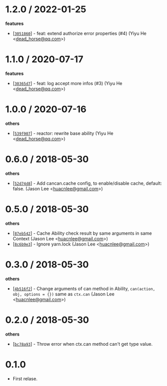 
1.2.0 / 2022-01-25
==================

**features**
  * [[`3051860`](http://github.com/eggjs/egg-cancan/commit/30518602951e5e2a32f7a9667c25e8fb12d347eb)] - feat: extend authorize error properties (#4) (Yiyu He <<dead_horse@qq.com>>)

1.1.0 / 2020-07-17
==================

**features**
  * [[`30365d7`](http://github.com/eggjs/egg-cancan/commit/30365d79a61b77ccf59c7eec545b5b2de421d634)] - feat: log accept more infos (#3) (Yiyu He <<dead_horse@qq.com>>)

1.0.0 / 2020-07-16
==================

**others**
  * [[`539f907`](http://github.com/eggjs/egg-cancan/commit/539f90764e79376f7abdb63221ca4b762d84bce3)] - reactor: rewrite base ability (Yiyu He <<dead_horse@qq.com>>)

0.6.0 / 2018-05-30
==================

**others**
  * [[`52d74d8`](http://github.com/eggjs/egg-cancan/commit/52d74d835f07a0de3b2790227b1e2c4b46bcccb7)] - Add cancan.cache config, to enable/disable cache, default: false. (Jason Lee <<huacnlee@gmail.com>>)

0.5.0 / 2018-05-30
==================

**others**
  * [[`87eb542`](http://github.com/eggjs/egg-cancan/commit/87eb542578ff29f3b6fd14e2ef7a94312ea9f1f6)] - Cache Ability check result by same arguments in same Context (Jason Lee <<huacnlee@gmail.com>>)
  * [[`8c6b9e3`](http://github.com/eggjs/egg-cancan/commit/8c6b9e360cef1783900f2290cd1613306ab83b59)] - Ignore yarn.lock (Jason Lee <<huacnlee@gmail.com>>)

0.3.0 / 2018-05-30
==================

**others**
  * [[`4b516f2`](http://github.com/eggjs/egg-cancan/commit/4b516f25fae55def2f8beeeff740dccf2f618c57)] - Change arguments of can method in Ability, `can(action, obj, options = {})` same as `ctx.can` (Jason Lee <<huacnlee@gmail.com>>)

0.2.0 / 2018-05-30
==================

**others**
  * [[`bc78a93`](http://github.com/eggjs/egg-cancan/commit/bc78a9370f22950ae2273d44d33cf584834347d4)] - Throw error when ctx.can method can't get type value.

0.1.0
==================

- First relase.

